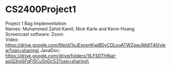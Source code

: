 # CS2400Project1
Project 1 Bag Implementation\
Names: Muhammed Zahid Kamil, Nick Karle and Kevin Hoang\
Screencast software: Zoom\
Video: https://drive.google.com/file/d/1xJExosnKjwBDyCDLvuATWZpwJMdIT4Il/view?usp=sharing\ 
JavaDoc: https://drive.google.com/drive/folders/1ILFSDTHNaI-aslQ3rqSFqFl5Cu5nDcS3?usp=sharing\ 


